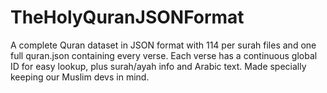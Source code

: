 # TheHolyQuranJSONFormat
A complete Quran dataset in JSON format with 114 per surah files and one full quran.json containing every verse. Each verse has a continuous global ID for easy lookup, plus surah/ayah info and Arabic text. Made specially keeping our Muslim devs in mind.
